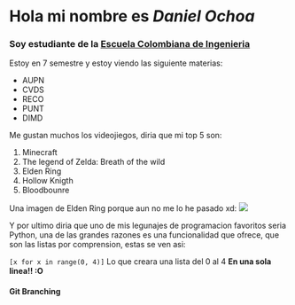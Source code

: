 # Hola mi nombre es *Daniel Ochoa* 
### Soy estudiante de la [Escuela Colombiana de Ingenieria](https://www.escuelaing.edu.co/es/)

Estoy en 7 semestre y estoy viendo las siguiente materias: 
- AUPN
- CVDS
- RECO
- PUNT
- DIMD

Me gustan muchos los videojiegos, diria que mi top 5 son:
1. Minecraft
2. The legend of Zelda: Breath of the wild
3. Elden Ring
4. Hollow Knigth
5. Bloodbounre

Una imagen de Elden Ring porque aun no me lo he pasado xd:
![](https://cdn.alfabetajuega.com/alfabetajuega/2022/06/radagon-elden.jpg)

Y por ultimo diria que uno de mis legunajes de programacion favoritos seria Python, una de las grandes razones es una funcionalidad que ofrece, que son las listas por comprension, estas se ven asi:

`[x for x in range(0, 4)]` Lo que creara una lista del 0 al 4 **En una sola linea!! :O**

#### Git Branching
